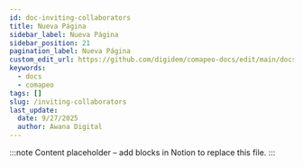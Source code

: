```yaml
---
id: doc-inviting-collaborators
title: Nueva Página
sidebar_label: Nueva Página
sidebar_position: 21
pagination_label: Nueva Página
custom_edit_url: https://github.com/digidem/comapeo-docs/edit/main/docs/installing--uninstalling-comapeo/inviting-collaborators.md
keywords:
  - docs
  - comapeo
tags: []
slug: /inviting-collaborators
last_update:
  date: 9/27/2025
  author: Awana Digital
---
```


<!-- Placeholder content generated automatically because the Notion page is missing a Website Block. -->

:::note
Content placeholder – add blocks in Notion to replace this file.
:::
